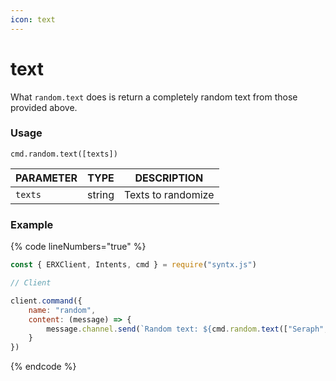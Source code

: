 ```yaml
---
icon: text
---
```


# text

What `random.text` does is return a completely random text from those provided above.

### Usage

```yang
cmd.random.text([texts])
```



| PARAMETER | TYPE   | DESCRIPTION        |
| --------- | ------ | ------------------ |
| `texts`   | string | Texts to randomize |

### Example

{% code lineNumbers="true" %}
```javascript
const { ERXClient, Intents, cmd } = require("syntx.js")

// Client

client.command({
    name: "random",
    content: (message) => {
        message.channel.send(`Random text: ${cmd.random.text(["Seraph", "Discord", "Syntx"])}`)
    }
})
```
{% endcode %}
